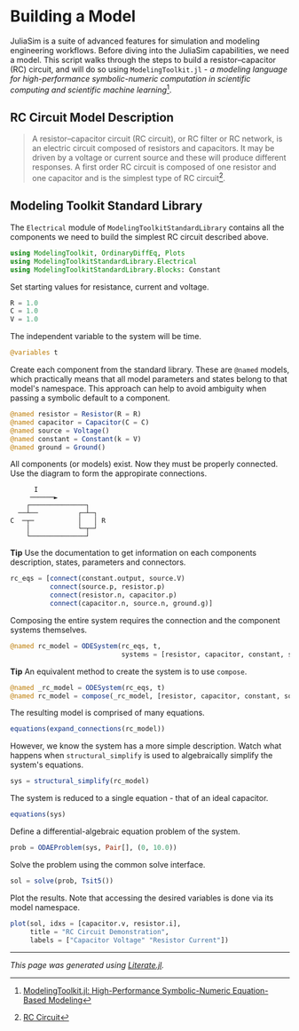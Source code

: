 # Building a Model
JuliaSim is a suite of advanced features for simulation and modeling engineering workflows.
Before diving into the JuliaSim capabilities, we need a model.
This script walks through the steps to build a resistor–capacitor (RC) circuit,
and will do so using `ModelingToolkit.jl` -
_a modeling language for high-performance symbolic-numeric computation in scientific
computing and scientific machine learning_[^mtk].

## RC Circuit Model Description
> A resistor–capacitor circuit (RC circuit), or RC filter or RC network, is an electric
> circuit composed of resistors and capacitors. It may be driven by a voltage or current
> source and these will produce different responses. A first order RC circuit is composed
> of one resistor and one capacitor and is the simplest type of RC circuit[^rc].

## Modeling Toolkit Standard Library
The `Electrical` module of `ModelingToolkitStandardLibrary` contains all the
components we need to build the simplest RC circuit described above.

````julia
using ModelingToolkit, OrdinaryDiffEq, Plots
using ModelingToolkitStandardLibrary.Electrical
using ModelingToolkitStandardLibrary.Blocks: Constant
````

Set starting values for resistance, current and voltage.

````julia
R = 1.0
C = 1.0
V = 1.0
````

The independent variable to the system will be time.

````julia
@variables t
````

Create each component from the standard library.
These are `@named` models, which practically means that all model parameters and states
belong to that model's namespace.
This approach can help to avoid ambiguity when passing a symbolic default to a component.

````julia
@named resistor = Resistor(R = R)
@named capacitor = Capacitor(C = C)
@named source = Voltage()
@named constant = Constant(k = V)
@named ground = Ground()
````

All components (or models) exist. Now they must be properly connected.
Use the diagram to form the appropirate connections.

```
      I
     ──────►
    ┌──────────────┐
  ──┴──          ┌─┴─┐
C  ─┬─           │   │ R
    │            └─┬─┘
    └──────────────┘
```

**Tip**
Use the documentation to get information on each components description, states,
parameters and connectors.

````julia
rc_eqs = [connect(constant.output, source.V)
          connect(source.p, resistor.p)
          connect(resistor.n, capacitor.p)
          connect(capacitor.n, source.n, ground.g)]
````

Composing the entire system requires the connection and the component systems themselves.

````julia
@named rc_model = ODESystem(rc_eqs, t,
                            systems = [resistor, capacitor, constant, source, ground])
````

**Tip**
An equivalent method to create the system is to use `compose`.
```julia
@named _rc_model = ODESystem(rc_eqs, t)
@named rc_model = compose(_rc_model, [resistor, capacitor, constant, source, ground])
```

The resulting model is comprised of many equations.

````julia
equations(expand_connections(rc_model))
````

However, we know the system has a more simple description.
Watch what happens when `structural_simplify` is used to algebraically simplify the system's equations.

````julia
sys = structural_simplify(rc_model)
````

The system is reduced to a single equation - that of an ideal capacitor.

````julia
equations(sys)
````

Define a differential-algebraic equation problem of the system.

````julia
prob = ODAEProblem(sys, Pair[], (0, 10.0))
````

Solve the problem using the common solve interface.

````julia
sol = solve(prob, Tsit5())
````

Plot the results. Note that accessing the desired variables is done via its model namespace.

````julia
plot(sol, idxs = [capacitor.v, resistor.i],
     title = "RC Circuit Demonstration",
     labels = ["Capacitor Voltage" "Resistor Current"])
````

[^mtk]: [ModelingToolkit.jl: High-Performance Symbolic-Numeric Equation-Based Modeling](https://docs.sciml.ai/ModelingToolkit/stable/#ModelingToolkit.jl:-High-Performance-Symbolic-Numeric-Equation-Based-Modeling)
[^rc]: [RC Circuit](https://en.wikipedia.org/wiki/RC_circuit)

---

*This page was generated using [Literate.jl](https://github.com/fredrikekre/Literate.jl).*

